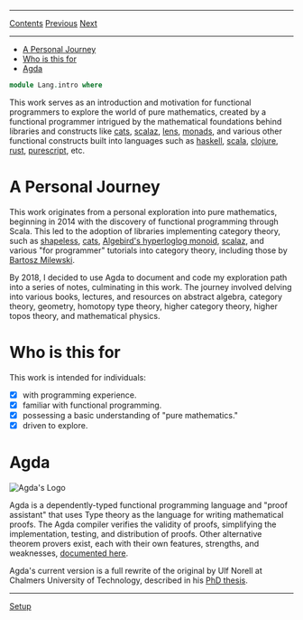****
[Contents](contents.html)
[Previous](contents.html)
[Next](Lang.setup.html)

<!-- START doctoc generated TOC please keep comment here to allow auto update -->
<!-- DON'T EDIT THIS SECTION, INSTEAD RE-RUN doctoc TO UPDATE -->
****

- [A Personal Journey](#a-personal-journey)
- [Who is this for](#who-is-this-for)
- [Agda](#agda)

<!-- END doctoc generated TOC please keep comment here to allow auto update -->

```agda
module Lang.intro where
```

This work serves as an introduction and motivation for functional programmers to explore the world of pure mathematics, created by a functional programmer intrigued by the mathematical foundations behind libraries and constructs like [cats](https://typelevel.org/cats/), [scalaz](https://github.com/scalaz/scalaz), [lens](https://hackage.haskell.org/package/lens), [monads](https://wiki.haskell.org/All_About_Monads), and various other functional constructs built into languages such as [haskell](https://www.haskell.org/), [scala](https://www.scala-lang.org/), [clojure](https://clojure.org/), [rust](https://www.rust-lang.org/), [purescript](http://www.purescript.org/), etc.

# A Personal Journey

This work originates from a personal exploration into pure mathematics, beginning in 2014 with the discovery of functional programming through Scala. This led to the adoption of libraries implementing category theory, such as [shapeless](https://github.com/milessabin/shapeless), [cats](https://typelevel.org/cats/), [Algebird's hyperloglog monoid](https://twitter.github.io/algebird/datatypes/approx/hyperloglog.html), [scalaz](https://github.com/scalaz/scalaz), and various "for programmer" tutorials into category theory, including those by [Bartosz Milewski](https://www.youtube.com/user/DrBartosz/playlists).

By 2018, I decided to use Agda to document and code my exploration path into a series of notes, culminating in this work. The journey involved delving into various books, lectures, and resources on abstract algebra, category theory, geometry, homotopy type theory, higher category theory, higher topos theory, and mathematical physics.

# Who is this for

This work is intended for individuals:

- [x] with programming experience.
- [x] familiar with functional programming.
- [x] possessing a basic understanding of "pure mathematics."
- [x] driven to explore.

# Agda

![Agda's Logo](../artwork/logo.svg)

Agda is a dependently-typed functional programming language and "proof assistant" that uses Type theory as the language for writing mathematical proofs. The Agda compiler verifies the validity of proofs, simplifying the implementation, testing, and distribution of proofs. Other alternative theorem provers exist, each with their own features, strengths, and weaknesses, [documented here](https://en.wikipedia.org/wiki/Proof_assistant#Comparison_of_systems).

Agda's current version is a full rewrite of the original by Ulf Norell at Chalmers University of Technology, described in his [PhD thesis](http://www.cse.chalmers.se/~ulfn/papers/thesis.pdf).

****
[Setup](./Lang.setup.html)
